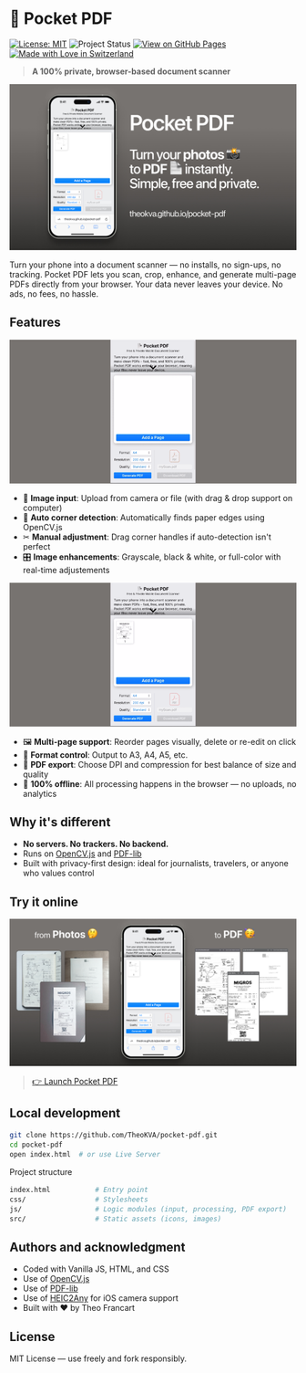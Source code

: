 # 📄 Pocket PDF

[![License: MIT](https://img.shields.io/badge/License-MIT-yellow.svg)](https://opensource.org/licenses/MIT)
![Project Status](https://img.shields.io/badge/status-active-brightgreen)
[![View on GitHub Pages](https://img.shields.io/badge/Try%20it%20Live-pocket--pdf-blue)](https://TheoKVA.github.io/pocket-pdf/)
[![Made with Love in Switzerland](https://img.shields.io/badge/Made%20with%20%E2%9D%A4%EF%B8%8F-Switzerland-red.svg)](https://github.com/TheoKVA/)

> **A 100% private, browser-based document scanner**

![Screenshot of Pocket PDF](assets/PPDF-1.jpg)

Turn your phone into a document scanner — no installs, no sign-ups, no tracking. Pocket PDF lets you scan, crop, enhance, and generate multi-page PDFs directly from your browser. Your data never leaves your device. No ads, no fees, no hassle.


## Features

![Features-1](assets/GIF-PPDF-3.gif)

- 📸 **Image input**: Upload from camera or file (with drag & drop support on computer)
- 🧠 **Auto corner detection**: Automatically finds paper edges using OpenCV.js
- ✂ **Manual adjustment**: Drag corner handles if auto-detection isn't perfect
- 🎛 **Image enhancements**: Grayscale, black & white, or full-color with real-time adjustements

![Features-2](assets/GIF-PPDF-2.gif)


- 🖼 **Multi-page support**: Reorder pages visually, delete or re-edit on click
- 📏 **Format control**: Output to A3, A4, A5, etc.
- 📄 **PDF export**: Choose DPI and compression for best balance of size and quality
- 💾 **100% offline**: All processing happens in the browser — no uploads, no analytics

## Why it's different

- **No servers. No trackers. No backend.**
- Runs on [OpenCV.js](https://docs.opencv.org/4.x/d5/d10/tutorial_js_root.html) and [PDF-lib](https://pdf-lib.js.org/)
- Built with privacy-first design: ideal for journalists, travelers, or anyone who values control

## Try it online

![Screenshot of Pocket PDF](assets/PPDF-4.jpg)

> [👉 Launch Pocket PDF](https://TheoKVA.github.io/pocket-pdf/)


## Local development

```bash
git clone https://github.com/TheoKVA/pocket-pdf.git
cd pocket-pdf
open index.html  # or use Live Server
```

Project structure

```bash
index.html           # Entry point
css/                 # Stylesheets
js/                  # Logic modules (input, processing, PDF export)
src/                 # Static assets (icons, images)
```

## Authors and acknowledgment

- Coded with Vanilla JS, HTML, and CSS
- Use of [OpenCV.js](https://docs.opencv.org/4.x/d5/d10/tutorial_js_root.html) 
- Use of [PDF-lib](https://pdf-lib.js.org/)
- Use of [HEIC2Any](https://github.com/alexcorvi/heic2any) for iOS camera support
- Built with ❤️ by Theo Francart


## License

MIT License — use freely and fork responsibly.